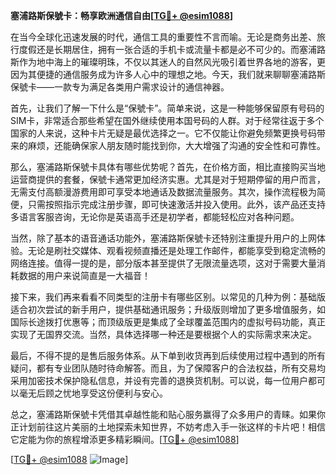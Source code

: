 **塞浦路斯保號卡：畅享欧洲通信自由[[TG💪+ @esim1088](https://t.me/s/esim1088)]**

在当今全球化迅速发展的时代，通信工具的重要性不言而喻。无论是商务出差、旅行度假还是长期居住，拥有一张合适的手机卡或流量卡都是必不可少的。而塞浦路斯作为地中海上的璀璨明珠，不仅以其迷人的自然风光吸引着世界各地的游客，更因为其便捷的通信服务成为许多人心中的理想之地。今天，我们就来聊聊塞浦路斯保號卡——一款专为满足各类用户需求设计的通信神器。

首先，让我们了解一下什么是“保號卡”。简单来说，这是一种能够保留原有号码的SIM卡，非常适合那些希望在国外继续使用本国号码的人群。对于经常往返于多个国家的人来说，这种卡片无疑是最优选择之一。它不仅能让你避免频繁更换号码带来的麻烦，还能确保家人朋友随时能找到你，大大增强了沟通的安全性和可靠性。

那么，塞浦路斯保號卡具体有哪些优势呢？首先，在价格方面，相比直接购买当地运营商提供的套餐，保號卡通常更加经济实惠。尤其是对于短期停留的用户而言，无需支付高额漫游费用即可享受本地通话及数据流量服务。其次，操作流程极为简便，只需按照指示完成注册步骤，即可快速激活并投入使用。此外，该产品还支持多语言客服咨询，无论你是英语高手还是初学者，都能轻松应对各种问题。

当然，除了基本的语音通话功能外，塞浦路斯保號卡还特别注重提升用户的上网体验。无论是刷社交媒体、观看视频直播还是处理工作邮件，都能享受到稳定流畅的网络连接。值得一提的是，部分版本甚至提供了无限流量选项，这对于需要大量消耗数据的用户来说简直是一大福音！

接下来，我们再来看看不同类型的注册卡有哪些区别。以常见的几种为例：基础版适合初次尝试的新手用户，提供基础通讯服务；升级版则增加了更多增值服务，如国际长途拨打优惠等；而顶级版更是集成了全球覆盖范围内的虚拟号码功能，真正实现了无国界交流。当然，具体选择哪一种还是要根据个人的实际需求来决定。

最后，不得不提的是售后服务体系。从下单到收货再到后续使用过程中遇到的所有疑问，都有专业团队随时待命解答。而且，为了保障客户的合法权益，所有交易均采用加密技术保护隐私信息，并设有完善的退换货机制。可以说，每一位用户都可以毫无后顾之忧地享受这份便利与安心。

总之，塞浦路斯保號卡凭借其卓越性能和贴心服务赢得了众多用户的青睐。如果你正计划前往这片美丽的土地探索未知世界，不妨考虑入手一张这样的卡片吧！相信它定能为你的旅程增添更多精彩瞬间。[[TG💪+ @esim1088](https://t.me/s/esim1088)]

[[TG💪+ @esim1088](https://t.me/s/esim1088) ![Image](https://i.postimg.cc/4NQfJmqS/Snipaste-2025-05-13-00-14-12.png)]